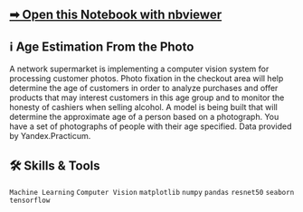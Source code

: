 ## [➡ Open this Notebook with nbviewer](https://nbviewer.org/github/vartemyev88/machine-learning/blob/main/projects/practicum-real_age_estimation/real_age_estimation.ipynb)

## ℹ Age Estimation From the Photo

A network supermarket is implementing a computer vision system for processing customer photos. Photo fixation in the checkout area will help determine the age of customers in order to analyze purchases and offer products that may interest customers in this age group and to monitor the honesty of cashiers when selling alcohol. A model is being built that will determine the approximate age of a person based on a photograph. You have a set of photographs of people with their age specified. Data provided by Yandex.Practicum.

## 🛠 Skills & Tools

`Machine Learning`
`Computer Vision`
`matplotlib` `numpy` `pandas` `resnet50` `seaborn` `tensorflow`